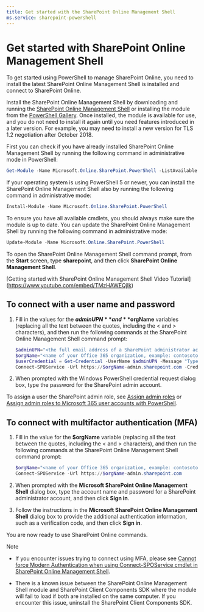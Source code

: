 ```yaml
---
title: Get started with the SharePoint Online Management Shell
ms.service: sharepoint-powershell
---
```


# Get started with SharePoint Online Management Shell #

To get started using PowerShell to manage SharePoint Online, you need to install the latest SharePoint Online Management Shell is installed and connect to SharePoint Online.

Install the SharePoint Online Management Shell by downloading and running the [SharePoint Online Management Shell](https://go.microsoft.com/fwlink/p/?LinkId=255251) or installing the module from the [PowerShell Gallery](https://www.powershellgallery.com/packages/Microsoft.Online.SharePoint.PowerShell/). Once installed, the module is available for use, and you do not need to install it again until you need features introduced in a later version. For example, you may need to install a new version for TLS 1.2 negotiation after October 2018.

First you can check if you have already installed SharePoint Online Management Shell by running the following command in administrative mode in PowerShell:

```powershell
Get-Module -Name Microsoft.Online.SharePoint.PowerShell -ListAvailable | Select Name,Version
```

If your operating system is using PowerShell 5 or newer, you can install the SharePoint Online Management Shell also by running the following command in administrative mode:

```powershell
Install-Module -Name Microsoft.Online.SharePoint.PowerShell
```

To ensure you have all available cmdlets, you should always make sure the module is up to date. You can update the SharePoint Online Management Shell by running the following command in administrative mode:

```powershell
Update-Module -Name Microsoft.Online.SharePoint.PowerShell
```

To open the SharePoint Online Management Shell command prompt, from the **Start** screen, type **sharepoint**, and then click **SharePoint Online Management Shell**.

[Getting started with SharePoint Online Management Shell Video Tutorial] (https://www.youtube.com/embed/TMzHAWEQjlk)

## To connect with a user name and password ##

1. Fill in the values for the **$adminUPN** and **$orgName** variables (replacing all the text between the quotes, including the < and > characters), and then run the following commands at the SharePoint Online Management Shell command prompt:

   ```powershell
   $adminUPN="<the full email address of a SharePoint administrator account, example: jdoe@contosotoycompany.onmicrosoft.com>"
   $orgName="<name of your Office 365 organization, example: contosotoycompany>"
   $userCredential = Get-Credential -UserName $adminUPN -Message "Type the password."
   Connect-SPOService -Url https://$orgName-admin.sharepoint.com -Credential $userCredential
   ```

2. When prompted with the Windows PowerShell credential request dialog box, type the password for the SharePoint admin account.

To assign a user the SharePoint admin role, see [Assign admin roles](https://docs.microsoft.com/microsoft-365/admin/add-users/assign-admin-roles) or [Assign admin roles to Microsoft 365 user accounts with PowerShell](https://docs.microsoft.com/microsoft-365/enterprise/assign-roles-to-user-accounts-with-microsoft-365-powershell).

## To connect with multifactor authentication (MFA) ##

1. Fill in the value for the **$orgName** variable (replacing all the text between the quotes, including the < and > characters), and then run the following commands at the SharePoint Online Management Shell command prompt:

   ```powershell
   $orgName="<name of your Office 365 organization, example: contosotoycompany>"
   Connect-SPOService -Url https://$orgName-admin.sharepoint.com
   ```

2. When prompted with the **Microsoft SharePoint Online Management Shell** dialog box, type the account name and password for a SharePoint administrator account, and then click **Sign in**.

3. Follow the instructions in the **Microsoft SharePoint Online Management Shell** dialog box to provide the additional authentication information, such as a verification code, and then click **Sign in**.

You are now ready to use SharePoint Online commands.

> [!NOTE]
>
> - If you encounter issues trying to connect using MFA, please see [Cannot force Modern Authentication when using Connect-SPOService cmdlet in SharePoint Online Management Shell](https://docs.microsoft.com/sharepoint/troubleshoot/security/cannot-force-modern-authentication).
>
> - There is a known issue between the SharePoint Online Management Shell module and SharePoint Client Components SDK where the module will fail to load if both are installed on the same computer. If you encounter this issue, uninstall the SharePoint Client Components SDK.
